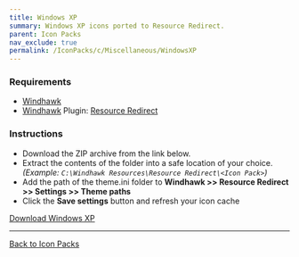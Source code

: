```yaml
---
title: Windows XP
summary: Windows XP icons ported to Resource Redirect.
parent: Icon Packs
nav_exclude: true
permalink: /IconPacks/c/Miscellaneous/WindowsXP
---
```


<!-- ![Windows XP Preview](https://gitlab.com/the-back-room/windhawk/resource-redirect/windows-series/windows-xp/-/raw/main/Extras/Preview.bmp) -->

### Requirements

- [Windhawk](https://windhawk.net/)
- [Windhawk](https://windhawk.net/) Plugin: [Resource Redirect](https://windhawk.net/mods/icon-resource-redirect)

### Instructions

 - Download the ZIP archive from the link below.
 - Extract the contents of the folder into a safe location of your choice. *(Example: `C:\Windhawk Resources\Resource Redirect\<Icon Pack>`)*
 - Add the path of the theme.ini folder to **Windhawk >> Resource Redirect >> Settings >> Theme paths**
 - Click the **Save settings** button and refresh your icon cache

<a href="https://gitlab.com/the-back-room/windhawk/resource-redirect/windows-series/windows-xp/-/archive/main/windows-xp-main.zip" class="btn btn--primary btn--lg" target="_blank" rel="noopener noreferrer">Download Windows XP</a>

---

<a href="/IconPacks" class="btn btn--secondary btn--sm">Back to Icon Packs</a>